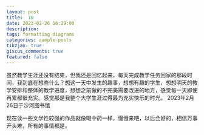 ```yaml
---
layout: post
title:  10
date: 2023-02-26 16:29:00
description: 
tags: formatting diagrams
categories: sample-posts
tikzjax: true
giscus_comments: true
featured: false
---
```

虽然教学生涯还没有结束，但我还是回忆起来，每天完成教学任务回家的那段时间，我到底在想些什么？想这一天中发生的趣事，想想有趣的学生，想想明天的教学安排和整体的教学进度，想想之前做的不完美需要改进的地方，感觉每一天即使再累都很充实。感觉那是我整个大学生涯过得最为充实快乐的时光。
2023年2月26日于沙河图书馆

现在读一些文学性较强的作品就像喝中药一样，慢慢来吧，以后会好的，相信万事开头难，所有的事情都是。